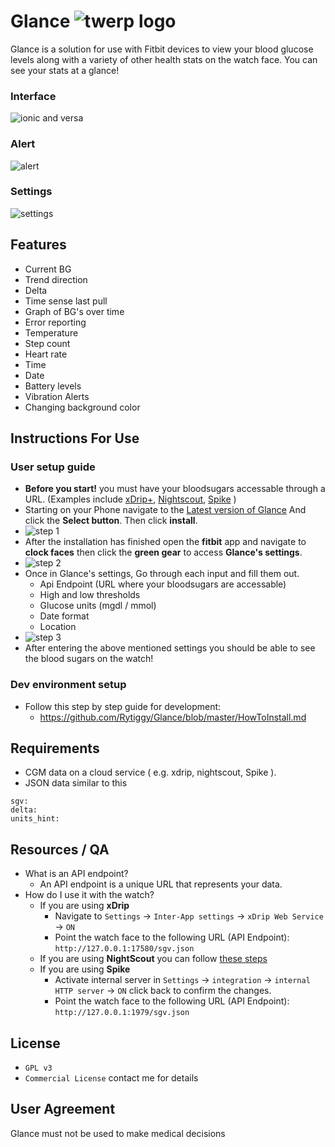 # Glance ![twerp logo](https://image.ibb.co/gbWF2H/twerp_bowtie_64.png)
Glance is a solution for use with Fitbit devices to view your blood glucose levels along with a variety of other health stats on the watch face. You can see your stats at a glance!
### Interface 
![ionic and versa](https://image.ibb.co/d4JNKd/ionic_and_versa.png "ionic and versa")

### Alert 
![alert](https://image.ibb.co/eRBVdc/alert.png "alert")
### Settings 
![settings](https://image.ibb.co/d8224d/step_2.png "settings")

## Features 
- Current BG
- Trend direction
- Delta 
- Time sense last pull 
- Graph of BG's over time
- Error reporting
- Temperature 
- Step count
- Heart rate
- Time
- Date
- Battery levels
- Vibration Alerts 
- Changing background color

## Instructions For Use
### User setup guide
- **Before you start!** you must have your bloodsugars accessable through a URL. (Examples include [xDrip+](https://github.com/jamorham/xDrip-plus), [Nightscout](http://www.nightscout.info/wiki/welcome/set-up-nightscout-using-heroku), [Spike](https://spike-app.com/) )
- Starting on your Phone navigate to the [Latest version of Glance](https://gam.fitbit.com/gallery/clock/7b5d9822-7e8e-41f9-a2a7-e823548c001c) And click the **Select button**. Then click **install**. 
- ![step 1](https://image.ibb.co/f7SKjd/step_1.png)
- After the installation has finished open the **fitbit** app and navigate to **clock faces** then click the **green gear** to access **Glance's settings**.
- ![step 2](https://image.ibb.co/jQzkqJ/step.png)
- Once in Glance's settings, Go through each input and fill them out.
  - Api Endpoint (URL where your bloodsugars are accessable)
  - High and low thresholds 
  - Glucose units (mgdl / mmol)
  - Date format
  - Location 
- ![step 3](https://image.ibb.co/d8224d/step_2.png)
- After entering the above mentioned settings you should be able to see the blood sugars on the watch! 








### Dev environment setup
- Follow this step by step guide for development:
  - https://github.com/Rytiggy/Glance/blob/master/HowToInstall.md
## Requirements 
- CGM data on a cloud service ( e.g. xdrip, nightscout, Spike ). 
- JSON data similar to this
```
sgv: 
delta:  
units_hint: 
```
## Resources / QA
- What is an API endpoint?
  - An API endpoint is a unique URL that represents your data.
- How do I use it with the watch? 
  - If you are using **xDrip** 
    - Navigate to `Settings` -> `Inter-App settings` -> `xDrip Web Service` -> `ON` 
    - Point the watch face to the following URL (API Endpoint): `http://127.0.0.1:17580/sgv.json`
  - If you are using **NightScout** you can follow [these steps](http://www.nightscout.info/wiki/welcome/set-up-nightscout-using-heroku)
  - If you are using **Spike**  
    - Activate internal server in `Settings` -> `integration` -> `internal HTTP server` -> `ON` click back to confirm the changes.
    - Point the watch face to the following URL (API Endpoint): `http://127.0.0.1:1979/sgv.json`

## License
- `GPL v3`
- `Commercial License` contact me for details
## User Agreement 
Glance must not be used to make medical decisions
